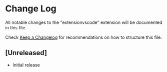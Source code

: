 # Change Log

All notable changes to the "extensionvscode" extension will be documented in this file.

Check [Keep a Changelog](http://keepachangelog.com/) for recommendations on how to structure this file.

## [Unreleased]

- Initial release
